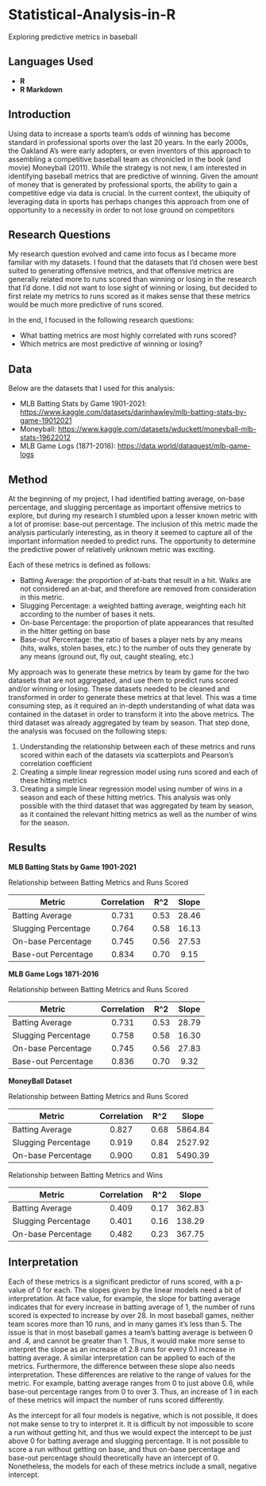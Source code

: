 # Statistical-Analysis-in-R
Exploring predictive metrics in  baseball

  <h2>Languages Used</h2>

- <b>R</b> 
- <b>R Markdown</b>

<h2>Introduction</h2>
<p> Using data to increase a sports team’s odds of winning has become standard in professional sports over the last 20 years. In the early 2000s, the Oakland A’s were early adopters, or even inventors of this approach to assembling a competitive baseball team as chronicled in the book (and movie) Moneyball (2011). While the strategy is not new, I am interested in identifying baseball metrics that are predictive of winning. Given the amount of money that is generated by professional sports, the ability to gain a competitive edge via data is crucial. In the current context, the ubiquity of leveraging data in sports has perhaps changes this approach from one of opportunity to a necessity in order to not lose ground on competitors </p>
  
  <h2>Research Questions</h2>
<p>My research question evolved and came into focus as I became more familiar with my datasets. I found that the datasets that I’d chosen were best suited to generating offensive metrics, and that offensive metrics are generally related more to runs scored than winning or losing in the research that I’d done. I did not want to lose sight of winning or losing, but decided to first relate my metrics to runs scored as it makes sense that these metrics would be much more predictive of runs scored.</p>

In the end, I focused in the following research questions:
- What batting metrics are most highly correlated with runs scored? 
- Which metrics are most predictive of winning or losing?

<h2>Data</h2>  

Below are the datasets that I used for this analysis:  
- MLB Batting Stats by Game 1901-2021: https://www.kaggle.com/datasets/darinhawley/mlb-batting-stats-by-game-19012021  
- Moneyball: https://www.kaggle.com/datasets/wduckett/moneyball-mlb-stats-19622012  
- MLB Game Logs (1871-2016): https://data.world/dataquest/mlb-game-logs

<h2>Method</h2>
<p>At the beginning of my project, I had identified batting average, on-base percentage, and slugging percentage as important offensive metrics to explore, but during my research I stumbled upon a lesser known metric with a lot of promise: base-out percentage. The inclusion of this metric made the analysis particularly interesting, as in theory it seemed to capture all of the important information needed to predict runs. The opportunity to determine the predictive power of relatively unknown metric was exciting.</p>

Each of these metrics is defined as follows:
- Batting Average: the proportion of at-bats that result in a hit. Walks are not considered an at-bat, and therefore are removed from consideration in this metric.
- Slugging Percentage: a weighted batting average, weighting each hit according to the number of bases it nets.
- On-base Percentage: the proportion of plate appearances that resulted in the hitter getting on base
- Base-out Percentage: the ratio of bases a player nets by any means (hits, walks, stolen bases, etc.) to the number of outs they generate by any means (ground out, fly out, caught stealing, etc.)


My approach was to generate these metrics by team by game for the two datasets that are not aggregated, and use them to predict runs scored and/or winning or losing. These datasets needed to be cleaned and transformed in order to generate these metrics at that level. This was a time consuming step, as it required an in-depth understanding of what data was contained in the dataset in order to transform it into the above metrics. The third dataset was already aggregated by team by season. That step done, the analysis was focused on the following steps:


1.	Understanding the relationship between each of these metrics and runs scored within each of the datasets via scatterplots and Pearson’s correlation coefficient
2.	Creating a simple linear regression model using runs scored and each of these hitting metrics
3.	Creating a simple linear regression model using number of wins in a season and each of these hitting metrics. This analysis was only possible with the third dataset that was aggregated by team by season, as it contained the relevant hitting metrics as well as the number of wins for the season.

<h2>Results</h2>
<b>MLB Batting Stats by Game 1901-2021</b>

Relationship between Batting Metrics and Runs Scored

Metric | Correlation | R^2 | Slope |
| --- | :---: | :---: | :---: |
Batting Average | 0.731 | 0.53 | 28.46 |
Slugging Percentage | 0.764 | 0.58 | 16.13 |
On-base Percentage | 0.745 | 0.56 | 27.53 |
Base-out Percentage | 0.834 | 0.70 | 9.15 |

<b>MLB Game Logs 1871-2016</b>

Relationship between Batting Metrics and Runs Scored

Metric | Correlation | R^2 | Slope |
| --- | :---: | :---: | :---: |
Batting Average | 0.731 | 0.53 | 28.79 |
Slugging Percentage | 0.758 | 0.58 | 16.30 |
On-base Percentage | 0.745 | 0.56 | 27.83 |
Base-out Percentage | 0.836 | 0.70 | 9.32 |


<b>MoneyBall Dataset</b>

Relationship between Batting Metrics and Runs Scored

Metric | Correlation | R^2 | Slope |
| --- | :---: | :---: | :---: |
Batting Average | 0.827 | 0.68 | 5864.84 |
Slugging Percentage | 0.919 | 0.84 | 2527.92 |
On-base Percentage | 0.900 | 0.81 | 5490.39 |

Relationship between Batting Metrics and Wins

Metric | Correlation | R^2 | Slope |
| --- | :---: | :---: | :---: |
Batting Average | 0.409 | 0.17 | 362.83 |
Slugging Percentage | 0.401 | 0.16 | 138.29 |
On-base Percentage | 0.482 | 0.23 | 367.75 |


<h2>Interpretation</h2>
<p> Each of these metrics is a significant predictor of runs scored, with a p-value of 0 for each. The slopes given by the linear models need a bit of interpretation. At face value, for example, the slope for batting average indicates that for every increase in batting average of 1, the number of runs scored is expected to increase by over 28. In most baseball games, neither team scores more than 10 runs, and in many games it’s less than 5. The issue is that in most baseball games a team’s batting average is between 0 and .4, and cannot be greater than 1. Thus, it would make more sense to interpret the slope as an increase of 2.8 runs for every 0.1 increase in batting average. A similar interpretation can be applied to each of the metrics.  Furthermore, the difference between these slope also needs interpretation. These differences are relative to the range of values for the metric. For example, batting average ranges from 0 to just above 0.6, while base-out percentage ranges from 0 to over 3. Thus, an increase of 1 in each of these metrics will impact the number of runs scored differently.</p>

<p>As the intercept for all four models is negative, which is not possible, it does not make sense to try to interpret it. It is difficult by not impossible to score a run without getting hit, and thus we would expect the intercept to be just above 0 for batting average and slugging percentage. It is not possible to score a run without getting on base, and thus on-base percentage and base-out percentage should theoretically have an intercept of 0. Nonetheless, the models for each of these metrics include a small, negative intercept.</p>


